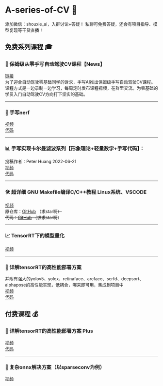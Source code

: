 # A-series-of-CV 🚀
添加微信：shouxie_ai，入群讨论+答疑！
私聊可免费答疑，还会有项目指导、模型复现等干货直播！

## 免费系列课程 🎓

### 🚗 保姆级从零手写自动驾驶CV课程【News】
[链接](https://shouxieai.com/solution/sxai/AutonomousDriving)  
为了迎合自动驾驶零基础同学的诉求，手写AI推出保姆级手写自动驾驶CV课程。课程方式是一边录制一边学习，每周定时发布课程视频，在群里交流。为零基础的学员入门自动驾驶CV方向打下坚实的基础。

---

### 🎨 手写nerf
[视频](https://www.bilibili.com/video/BV1xL411y7Qa/)  
[代码](https://github.com/shouxieai/nerf_from_scratch)

---

### 📊 手写实现卡尔曼滤波系列【形象理论+轻量数学+手写代码】：
投稿作者：Peter Huang 2022-06-21  
[视频](https://www.bilibili.com/video/BV1GB4y1D7P1)  
[代码](https://github.com/shouxieai/Kalmanfilter_from_scratch)

---

### 🛠️ 超详细 GNU Makefile编译C/C++教程 Linux系统、VSCODE
[视频](https://www.bilibili.com/video/BV1EM41177s1/)  
原仓库：[GitHub](https://github.com/liheqian1993/GNC-Tutorial.git) （求star啊~~~~）  
代码：[GitHub](https://github.com/shouxieai/cpp_Makefile_intro) （求求star啊~~~~）

---

### 📈 TensorRT下的模型量化
[视频](https://www.bilibili.com/video/BV18L41197Uz)

---

### 🚀 详解tensorRT的高性能部署方案
并附有强大的yolov5、yolox、retinaface、arcface、scrfd、deepsort、alphapose的高性能实现，低耦合，哪来即可用，集成到项目中  
[视频](https://www.bilibili.com/video/BV1Xw411f7FW/?spm_id_from=333.788.recommend_more_video.0&vd_source=a9b657d90264e6208a4b2ba76c7dba86)  
[代码](https://github.com/shouxieai/tensorRT_cpp)

## 付费课程 💰

### 💎 详解tensorRT的高性能部署方案 Plus
[视频](https://ke.qq.com/course/4993141#term_id=105165326)  
[代码](https://github.com/shouxieai/learning-cuda-trt)

---
### 🧩 复杂onnx解决方案（以sparseconv为例）
[视频](https://ke.qq.com/course/5851686#term_id=106187062)